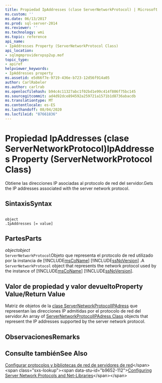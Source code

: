 ```yaml
---
title: Propiedad IpAddresses (clase ServerNetworkProtocol) | Microsoft Docs
ms.custom: ''
ms.date: 06/13/2017
ms.prod: sql-server-2014
ms.reviewer: ''
ms.technology: wmi
ms.topic: reference
api_name:
- IpAddresses Property (ServerNetworkProtocol Class)
api_location:
- sqlmgmproviderxpsp2up.mof
topic_type:
- apiref
helpviewer_keywords:
- IpAddresses property
ms.assetid: e5d66f7e-9719-436e-b723-12d56f914a05
author: CarlRabeler
ms.author: carlrab
ms.openlocfilehash: b94c4c11327abc1f02bd1e99c414f806f75bc145
ms.sourcegitcommit: ad4d92dce894592a259721a1571b1d8736abacdb
ms.translationtype: MT
ms.contentlocale: es-ES
ms.lasthandoff: 08/04/2020
ms.locfileid: "87661836"
---
```

# <a name="ipaddresses-property-servernetworkprotocol-class"></a><span data-ttu-id="b9652-102">Propiedad IpAddresses (clase ServerNetworkProtocol)</span><span class="sxs-lookup"><span data-stu-id="b9652-102">IpAddresses Property (ServerNetworkProtocol Class)</span></span>
  <span data-ttu-id="b9652-103">Obtiene las direcciones IP asociadas al protocolo de red del servidor.</span><span class="sxs-lookup"><span data-stu-id="b9652-103">Gets the IP addresses associated with the server network protocol.</span></span>  
  
## <a name="syntax"></a><span data-ttu-id="b9652-104">Sintaxis</span><span class="sxs-lookup"><span data-stu-id="b9652-104">Syntax</span></span>  
  
```  
  
object  
.IpAddresses [= value]  
```  
  
## <a name="parts"></a><span data-ttu-id="b9652-105">Partes</span><span class="sxs-lookup"><span data-stu-id="b9652-105">Parts</span></span>  
 <span data-ttu-id="b9652-106">*object*</span><span class="sxs-lookup"><span data-stu-id="b9652-106">*object*</span></span>  
 <span data-ttu-id="b9652-107">`ServerNetworkProtocol`Objeto que representa el protocolo de red utilizado por la instancia de [!INCLUDE[msCoName](../../../includes/msconame-md.md)] [!INCLUDE[ssNoVersion](../../../includes/ssnoversion-md.md)] .</span><span class="sxs-lookup"><span data-stu-id="b9652-107">A `ServerNetworkProtocol` object that represents the network protocol used by the instance of [!INCLUDE[msCoName](../../../includes/msconame-md.md)] [!INCLUDE[ssNoVersion](../../../includes/ssnoversion-md.md)].</span></span>  
  
## <a name="property-valuereturn-value"></a><span data-ttu-id="b9652-108">Valor de propiedad y valor devuelto</span><span class="sxs-lookup"><span data-stu-id="b9652-108">Property Value/Return Value</span></span>  
 <span data-ttu-id="b9652-109">Matriz de objetos de la [clase ServerNetworkProtocolIPAdress](../servernetworkprotocolipaddress-class/servernetworkprotocolipaddress-class.md) que representan las direcciones IP admitidas por el protocolo de red del servidor.</span><span class="sxs-lookup"><span data-stu-id="b9652-109">An array of [ServerNetworkProtocolIPAdress Class](../servernetworkprotocolipaddress-class/servernetworkprotocolipaddress-class.md) objects that represent the IP addresses supported by the server network protocol.</span></span>  
  
## <a name="remarks"></a><span data-ttu-id="b9652-110">Observaciones</span><span class="sxs-lookup"><span data-stu-id="b9652-110">Remarks</span></span>  
  
## <a name="see-also"></a><span data-ttu-id="b9652-111">Consulte también</span><span class="sxs-lookup"><span data-stu-id="b9652-111">See Also</span></span>  
 <span data-ttu-id="b9652-112">[Configurar protocolos y bibliotecas de red de servidores de red](https://msdn.microsoft.com/library/ms177485\(v=sql.100\).aspx)</span><span class="sxs-lookup"><span data-stu-id="b9652-112">[Configuring Server Network Protocols and Net-Libraries](https://msdn.microsoft.com/library/ms177485\(v=sql.100\).aspx)</span></span>  
  
  
